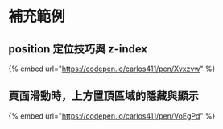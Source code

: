 # 補充範例

## position 定位技巧與 z-index

{% embed url="https://codepen.io/carlos411/pen/Xvxzvw" %}

## 頁面滑動時，上方置頂區域的隱藏與顯示

{% embed url="https://codepen.io/carlos411/pen/VoEgPd" %}



